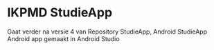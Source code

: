 # IKPMD StudieApp
Gaat verder na versie 4 van Repository StudieApp, Android StudieApp
Android app gemaakt in Android Studio
